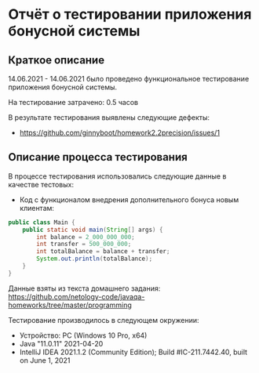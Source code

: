 # Отчёт о тестировании приложения бонусной системы

## Краткое описание

14.06.2021 - 14.06.2021 было проведено функциональное тестирование приложения бонусной системы.

На тестирование затрачено: 0.5 часов

В результате тестирования выявлены следующие дефекты:
* https://github.com/ginnyboot/homework2.2precision/issues/1
## Описание процесса тестирования

В процессе тестирования использовались следующие данные в качестве тестовых:
* Код с функционалом внедрения дополнительного бонуса новым клиентам:
```java
public class Main {
    public static void main(String[] args) {
        int balance = 2_000_000_000;
        int transfer = 500_000_000;
        int totalBalance = balance + transfer;
        System.out.println(totalBalance);
    }
}
```
Данные взяты из текста домашнего задания: https://github.com/netology-code/javaqa-homeworks/tree/master/programming



Тестирование производилось в следующем окружении:
* Устройство: PC (Windows 10 Pro, x64)
* Java "11.0.11" 2021-04-20
* IntelliJ IDEA 2021.1.2 (Community Edition); Build #IC-211.7442.40, built on June 1, 2021